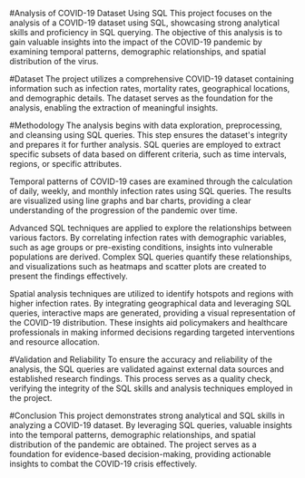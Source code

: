 #Analysis of COVID-19 Dataset Using SQL
This project focuses on the analysis of a COVID-19 dataset using SQL, showcasing strong analytical skills and proficiency in SQL querying. The objective of this analysis is to gain valuable insights into the impact of the COVID-19 pandemic by examining temporal patterns, demographic relationships, and spatial distribution of the virus.

#Dataset
The project utilizes a comprehensive COVID-19 dataset containing information such as infection rates, mortality rates, geographical locations, and demographic details. The dataset serves as the foundation for the analysis, enabling the extraction of meaningful insights.

#Methodology
The analysis begins with data exploration, preprocessing, and cleansing using SQL queries. This step ensures the dataset's integrity and prepares it for further analysis. SQL queries are employed to extract specific subsets of data based on different criteria, such as time intervals, regions, or specific attributes.

Temporal patterns of COVID-19 cases are examined through the calculation of daily, weekly, and monthly infection rates using SQL queries. The results are visualized using line graphs and bar charts, providing a clear understanding of the progression of the pandemic over time.

Advanced SQL techniques are applied to explore the relationships between various factors. By correlating infection rates with demographic variables, such as age groups or pre-existing conditions, insights into vulnerable populations are derived. Complex SQL queries quantify these relationships, and visualizations such as heatmaps and scatter plots are created to present the findings effectively.

Spatial analysis techniques are utilized to identify hotspots and regions with higher infection rates. By integrating geographical data and leveraging SQL queries, interactive maps are generated, providing a visual representation of the COVID-19 distribution. These insights aid policymakers and healthcare professionals in making informed decisions regarding targeted interventions and resource allocation.

#Validation and Reliability
To ensure the accuracy and reliability of the analysis, the SQL queries are validated against external data sources and established research findings. This process serves as a quality check, verifying the integrity of the SQL skills and analysis techniques employed in the project.

#Conclusion
This project demonstrates strong analytical and SQL skills in analyzing a COVID-19 dataset. By leveraging SQL queries, valuable insights into the temporal patterns, demographic relationships, and spatial distribution of the pandemic are obtained. The project serves as a foundation for evidence-based decision-making, providing actionable insights to combat the COVID-19 crisis effectively.
